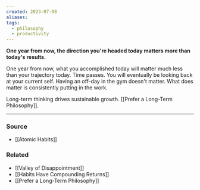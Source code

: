 ```yaml
---
created: 2023-07-08
aliases: 
tags:
  - philosophy
  - productivity
---
```

**One year from now, the direction you're headed today matters more than today's results.**

One year from now, what you accomplished today will matter much less than your trajectory today. Time passes. You will eventually be looking back at your current self. Having an off-day in the gym doesn't matter. What does matter is consistently putting in the work. 

Long-term thinking drives sustainable growth. [[Prefer a Long-Term Philosophy]].

****
### Source
- [[Atomic Habits]]
### Related
- [[Valley of Disappointment]]
- [[Habits Have Compounding Returns]]
- [[Prefer a Long-Term Philosophy]]
